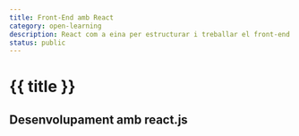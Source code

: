 ```yaml
---
title: Front-End amb React
category: open-learning
description: React com a eina per estructurar i treballar el front-end de les nostres aplicacions web.
status: public
---
```


# {{ title }}
## Desenvolupament amb react.js
